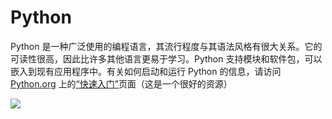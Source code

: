 # Python

Python 是一种广泛使用的编程语言，其流行程度与其语法风格有很大关系。它的可读性很高，因此比许多其他语言更易于学习。Python 支持模块和软件包，可以嵌入到现有应用程序中。有关如何启动和运行 Python 的信息，请访问 [Python.org](https://www.python.org) 上的[“快速入门”](https://www.python.org/about/gettingstarted/)页面（这是一个很好的资源）

![](https://files.gitbook.com/v0/b/gitbook-x-prod.appspot.com/o/spaces%2FY5ZuHF3yuXFWp1C46ZSo%2Fuploads%2Fgit-blob-6bd72c745aa81df1f25c09989fa19f672c631e59%2Fpythonlogo.jpg?alt=media)
